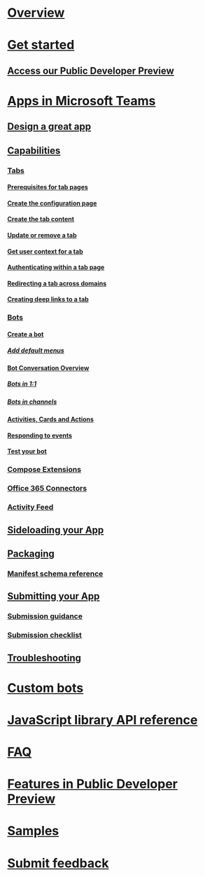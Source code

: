 ﻿# [Overview](index.md)
# [Get started](setup.md)
## [Access our Public Developer Preview](publicpreview.md)
# [Apps in Microsoft Teams](teamsapps.md)
## [Design a great app](design.md)
## [Capabilities](appcapabilities.md)
### [Tabs](tabs.md)
#### [Prerequisites for tab pages](prerequisites.md)
#### [Create the configuration page](createconfigpage.md)
#### [Create the tab content](createcontentpage.md)
#### [Update or remove a tab](updateremove.md)
#### [Get user context for a tab](getusercontext.md)
#### [Authenticating within a tab page](auth.md)
#### [Redirecting a tab across domains](crossdomain.md)
#### [Creating deep links to a tab](deeplinks.md)
### [Bots](bots.md)
#### [Create a bot](botscreate.md)
##### [Add default menus](botmenu.md)
#### [Bot Conversation Overview](botsconversation.md)
##### [Bots in 1:1](bots1on1.md)
##### [Bots in channels](botsinchannels.md)
#### [Activities, Cards and Actions](botsmessages.md)
#### [Responding to events](botevents.md)
#### [Test your bot](botsadd.md)
### [Compose Extensions](composeextensions.md)
### [Office 365 Connectors](connectors.md)
### [Activity Feed](activityfeed.md)
## [Sideloading your App](sideload.md)
## [Packaging](createpackage.md)
### [Manifest schema reference](schema.md)
## [Submitting your App](submission.md)
### [Submission guidance](submissionguidance.md)
### [Submission checklist](submissionchecklist.md)
## [Troubleshooting](troubleshooting.md)
# [Custom bots](custombot.md)
# [JavaScript library API reference](jslibrary.md)
# [FAQ](faq.md)
# [Features in Public Developer Preview](previewfeatures.md)
# [Samples](samples.md)
# [Submit feedback](feedback.md)
